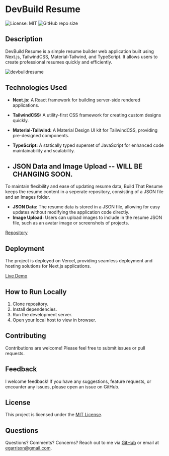 # DevBuild Resume

![License: MIT](https://img.shields.io/badge/License-MIT-yellow.svg) ![GitHub repo size](https://img.shields.io/github/repo-size/egarrisxn/devbuild-resume)

## Description

DevBuild Resume is a simple resume builder web application built using Next.js, TailwindCSS, Material-Tailwind, and TypeScript. It allows users to create professional resumes quickly and efficiently.

![devbuildresume](https://github.com/egarrisxn/devbuild-resume/assets/126130230/001443e7-6bfc-48b6-9af6-f9996bd0e740)

## Technologies Used

- **Next.js:** A React framework for building server-side rendered applications.
- **TailwindCSS:** A utility-first CSS framework for creating custom designs quickly.
- **Material-Tailwind:** A Material Design UI kit for TailwindCSS, providing pre-designed components.
- **TypeScript:** A statically typed superset of JavaScript for enhanced code maintainability and scalability.

- ## JSON Data and Image Upload -- WILL BE CHANGING SOON.

To maintain flexibility and ease of updating resume data, Build That Resume keeps the resume content in a seperate repository, consisting of a JSON file and an Images folder.

- **JSON Data:** The resume data is stored in a JSON file, allowing for easy updates without modifying the application code directly.
- **Image Upload:** Users can upload images to include in the resume JSON file, such as an avatar image or screenshots of projects.

[Repository](https://github.com/EGARRISXN/resume-json)

## Deployment

The project is deployed on Vercel, providing seamless deployment and hosting solutions for Next.js applications.

[Live Demo](https://build-that-resume.vercel.app/)

## How to Run Locally

1. Clone repository.
2. Install dependencies.
3. Run the development server.
4. Open your local host to view in browser.

## Contributing

Contributions are welcome! Please feel free to submit issues or pull requests.

## Feedback

I welcome feedback! If you have any suggestions, feature requests, or encounter any issues, please open an issue on GitHub.

## License

This project is licensed under the [MIT License](LICENSE).

## Questions

Questions? Comments? Concerns? Reach out to me via [GitHub](https://github.com/EGARRISXN) or email at egarrisxn@gmail.com.